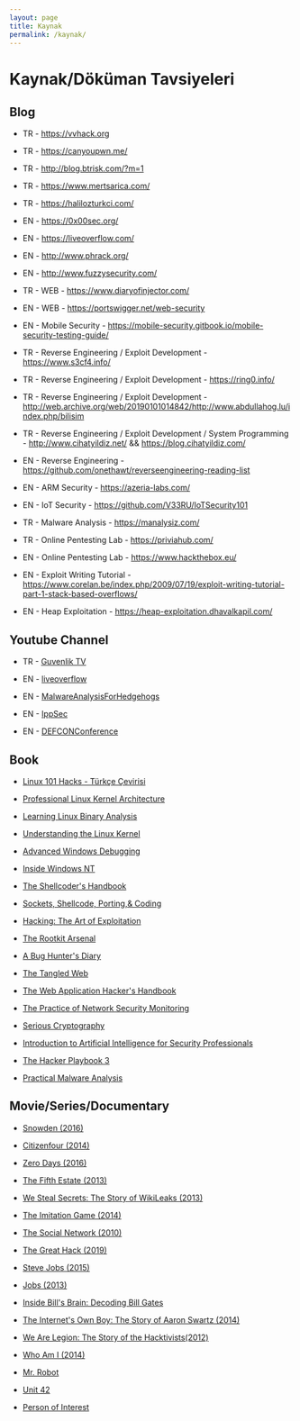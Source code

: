 ```yaml
---
layout: page
title: Kaynak 
permalink: /kaynak/
---
```


# Kaynak/Döküman Tavsiyeleri


## Blog

- TR - https://vvhack.org

- TR - https://canyoupwn.me/

- TR - http://blog.btrisk.com/?m=1

- TR - https://www.mertsarica.com/

- TR - https://halilozturkci.com/

- EN - https://0x00sec.org/

- EN - https://liveoverflow.com/

- EN - http://www.phrack.org/

- EN - http://www.fuzzysecurity.com/

- TR - WEB - https://www.diaryofinjector.com/

- EN - WEB - https://portswigger.net/web-security

- EN - Mobile Security - https://mobile-security.gitbook.io/mobile-security-testing-guide/

- TR - Reverse Engineering / Exploit Development - https://www.s3cf4.info/

- TR - Reverse Engineering / Exploit Development - https://ring0.info/

- TR - Reverse Engineering / Exploit Development - http://web.archive.org/web/20190101014842/http://www.abdullahog.lu/index.php/bilisim

- TR - Reverse Engineering / Exploit Development / System Programming - http://www.cihatyildiz.net/ && https://blog.cihatyildiz.com/

- EN - Reverse Engineering - https://github.com/onethawt/reverseengineering-reading-list

- EN - ARM Security - https://azeria-labs.com/

- EN - IoT Security - https://github.com/V33RU/IoTSecurity101

- TR - Malware Analysis - https://manalysiz.com/

- TR - Online Pentesting Lab - https://priviahub.com/

- EN - Online Pentesting Lab - https://www.hackthebox.eu/

- EN - Exploit Writing Tutorial - https://www.corelan.be/index.php/2009/07/19/exploit-writing-tutorial-part-1-stack-based-overflows/

- EN - Heap Exploitation - https://heap-exploitation.dhavalkapil.com/

## Youtube Channel


- TR - [Guvenlik TV](https://www.youtube.com/user/GuvenlikTV)

- EN - [liveoverflow](https://www.youtube.com/channel/UClcE-kVhqyiHCcjYwcpfj9w/videos)

- EN - [MalwareAnalysisForHedgehogs](https://www.youtube.com/channel/UCVFXrUwuWxNlm6UNZtBLJ-A/videos)

- EN - [IppSec](https://www.youtube.com/channel/UCa6eh7gCkpPo5XXUDfygQQA/videos)

- EN - [DEFCONConference](https://www.youtube.com/user/DEFCONConference/videos)


## Book

- [Linux 101 Hacks - Türkçe Çevirisi](https://github.com/ozmu/Linuxta-101-Ipucu/blob/master/linuxta-101-ipucu.pdf)

- [Professional Linux Kernel Architecture](https://www.amazon.com/Professional-Kernel-Architecture-Wolfgang-Mauerer/dp/0470343435)

- [Learning Linux Binary Analysis](https://www.amazon.com/Learning-Binary-Analysis-elfmaster-ONeill/dp/1782167102)

- [Understanding the Linux Kernel](https://www.amazon.com/Understanding-Linux-Kernel-Process-Management-ebook/dp/B0043D2E54)

- [Advanced Windows Debugging](https://www.amazon.com/Advanced-Windows-Debugging-Mario-Hewardt/dp/0321374460)

- [Inside Windows NT](https://www.amazon.com/Inside-Windows-NT-Microsoft-Programming/dp/1572316772)

- [The Shellcoder's Handbook](https://www.amazon.com/Shellcoders-Handbook-Discovering-Exploiting-Security/dp/047008023X)

- [Sockets, Shellcode, Porting,& Coding](https://www.amazon.com/Sockets-Shellcode-Porting-Coding-Professionals/dp/1597490059)

- [Hacking: The Art of Exploitation](https://www.amazon.com/Hacking-Art-Exploitation-Jon-Erickson/dp/1593271441)

- [The Rootkit Arsenal](https://www.amazon.com/Rootkit-Arsenal-Escape-Evasion-Corners/dp/1598220616)

- [A Bug Hunter's Diary](https://www.amazon.com/Bug-Hunters-Diary-Software-Security/dp/1593273851)

- [The Tangled Web](https://www.amazon.com/Tangled-Web-Securing-Modern-Applications/dp/1593273886)

- [The Web Application Hacker's Handbook](https://www.amazon.com/Web-Application-Hackers-Handbook-Exploiting/dp/1118026470/)

- [The Practice of Network Security Monitoring](https://www.amazon.com/Practice-Network-Security-Monitoring-Understanding/dp/1593275099/)

- [Serious Cryptography](https://www.amazon.com/Serious-Cryptography-Practical-Introduction-Encryption/dp/1593278268)

- [Introduction to Artificial Intelligence for Security Professionals](https://www.amazon.com/Introduction-Artificial-Intelligence-Security-Professionals-ebook/dp/B07654CFFQ)

- [The Hacker Playbook 3](https://www.amazon.com/Hacker-Playbook-Practical-Penetration-Testing/dp/1980901759/)

- [Practical Malware Analysis](https://www.amazon.com/Practical-Malware-Analysis-Hands-Dissecting/dp/1593272901)

## Movie/Series/Documentary

- [Snowden (2016)](https://www.imdb.com/title/tt3774114/)

- [Citizenfour (2014)](https://www.imdb.com/title/tt4044364/)

- [Zero Days (2016)](https://www.imdb.com/title/tt5446858/)

- [The Fifth Estate (2013)](https://www.imdb.com/title/tt1837703/)

- [We Steal Secrets: The Story of WikiLeaks (2013)](https://www.imdb.com/title/tt1824254/)

- [The Imitation Game (2014)](https://www.imdb.com/title/tt2084970/)

- [The Social Network (2010)](https://www.imdb.com/title/tt1285016/)

- [The Great Hack (2019)](https://www.imdb.com/title/tt9358204/)

- [Steve Jobs (2015)](https://www.imdb.com/title/tt2080374/)

- [Jobs (2013)](https://www.imdb.com/title/tt2357129/)

- [Inside Bill's Brain: Decoding Bill Gates ](https://www.imdb.com/title/tt10837476/)

- [The Internet's Own Boy: The Story of Aaron Swartz (2014)](https://www.imdb.com/title/tt3268458/)

- [We Are Legion: The Story of the Hacktivists(2012)](https://www.imdb.com/title/tt2177843/)

- [Who Am I (2014)](https://www.imdb.com/title/tt3042408/)

- [Mr. Robot](https://www.imdb.com/title/tt4158110/)

- [Unit 42](https://www.imdb.com/title/tt6136644/)

- [Person of Interest](https://www.imdb.com/title/tt1839578/)
